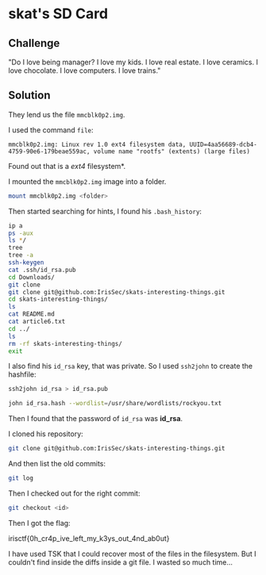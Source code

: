 # skat's SD Card

## Challenge

"Do I love being manager? I love my kids. I love real estate. I love ceramics. I love chocolate. I love computers. I love trains."

## Solution

They lend us the file `mmcblk0p2.img`.

I used the command `file`:

```
mmcblk0p2.img: Linux rev 1.0 ext4 filesystem data, UUID=4aa56689-dcb4-4759-90e6-179beae559ac, volume name "rootfs" (extents) (large files)
```

Found out that is a *ext4* filesystem*.

I mounted the `mmcblk0p2.img` image into a folder.

```sh
mount mmcblk0p2.img <folder>
```

Then started searching for hints, I found his `.bash_history`:

```sh
ip a
ps -aux
ls */
tree
tree -a
ssh-keygen
cat .ssh/id_rsa.pub
cd Downloads/
git clone
git clone git@github.com:IrisSec/skats-interesting-things.git
cd skats-interesting-things/
ls
cat README.md 
cat article6.txt 
cd ../
ls
rm -rf skats-interesting-things/
exit
```

I also find his `id_rsa` key, that was private. So I used `ssh2john` to create the hashfile:

```sh
ssh2john id_rsa > id_rsa.pub
```

```sh
john id_rsa.hash --wordlist=/usr/share/wordlists/rockyou.txt
```

Then I found that the password of `id_rsa` was **id_rsa**.

I cloned his repository:

```sh
git clone git@github.com:IrisSec/skats-interesting-things.git
```

And then list the old commits:

```sh
git log
```

Then I checked out for the right commit:

```sh
git checkout <id>
```

Then I got the flag:

irisctf{0h_cr4p_ive_left_my_k3ys_out_4nd_ab0ut}

I have used TSK that I could recover most of the files in the filesystem. But I couldn't find inside the diffs inside a git file. I wasted so much time...

